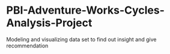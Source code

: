 # PBI-Adventure-Works-Cycles-Analysis-Project
Modeling and visualizing data set to find out insight and give recommendation
